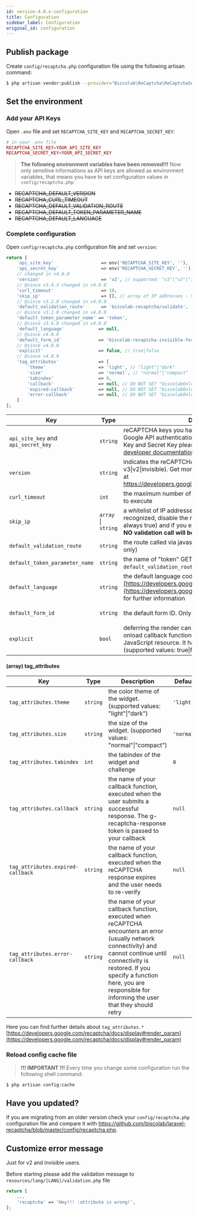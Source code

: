 ```yaml
---
id: version-4.0.x-configuration
title: Configuration
sidebar_label: Configuration
original_id: configuration
---
```


## Publish package
Create `config/recaptcha.php` configuration file using the following artisan command:
```sh
$ php artisan vendor:publish --provider="Biscolab\ReCaptcha\ReCaptchaServiceProvider"
```

## Set the environment
### Add your API Keys
Open `.env` file and set `RECAPTCHA_SITE_KEY` and `RECAPTCHA_SECRET_KEY`:
```php
# in your .env file
RECAPTCHA_SITE_KEY=YOUR_API_SITE_KEY
RECAPTCHA_SECRET_KEY=YOUR_API_SECRET_KEY
```
> **The following environment variables have been removed!!!**
> Now only sensitive informations as API keys are allowed as environment variables, that means you have to set configuration values in `config/recaptcha.php`
* ~~RECAPTCHA_DEFAULT_VERSION~~
* ~~RECAPTCHA_CURL_TIMEOUT~~
* ~~RECAPTCHA_DEFAULT_VALIDATION_ROUTE~~
* ~~RECAPTCHA_DEFAULT_TOKEN_PARAMETER_NAME~~
* ~~RECAPTCHA_DEFAULT_LANGUAGE~~

### Complete configuration
Open `config/recaptcha.php` configuration file and set `version`:
```php
return [
    'api_site_key'                  => env('RECAPTCHA_SITE_KEY', ''),
    'api_secret_key'                => env('RECAPTCHA_SECRET_KEY', ''),
    // changed in v4.0.0
    'version'                       => 'v2', // supported: "v3"|"v2"|"invisible"
    // @since v3.4.3 changed in v4.0.0
    'curl_timeout'                  => 10,
    'skip_ip'                       => [], // array of IP addresses - String: dotted quad format e.g.: "127.0.0.1"
    // @since v3.2.0 changed in v4.0.0
    'default_validation_route'      => 'biscolab-recaptcha/validate',
    // @since v3.2.0 changed in v4.0.0
    'default_token_parameter_name' => 'token',
    // @since v3.6.0 changed in v4.0.0 
    'default_language'             => null,
    // @since v4.0.0
    'default_form_id'              => 'biscolab-recaptcha-invisible-form', // Only for "invisible" reCAPTCHA
    // @since v4.0.0
    'explicit'                     => false, // true|false
    // @since v4.0.0
    'tag_attributes'               => [
        'theme'                    => 'light', // "light"|"dark"
        'size'                     => 'normal', // "normal"|"compact"
        'tabindex'                 => 0,
        'callback'                 => null, // DO NOT SET "biscolabOnloadCallback"
        'expired-callback'         => null, // DO NOT SET "biscolabOnloadCallback"
        'error-callback'           => null, // DO NOT SET "biscolabOnloadCallback"
    ]
];
```
| Key               | Type | Description                                                                                                                                                           | Default |
|-------------------|----------|-----------------------------------------------------------------------------------------------------------------------------------------------------------------------|---------------|
| `api_site_key` and `api_secret_key` | `string` | reCAPTCHA keys you have to create in order to perform Google API authentication. For more information about Site Key and Secret Key please visit [Google reCAPTCHA developer documentation](https://developers.google.com/recaptcha/docs/start) | `''` |
| `version` | `string` | indicates the reCAPTCHA version (supported: v3&#124;v2&#124;invisible). Get more info about reCAPTCHA version at <a href="https://developers.google.com/recaptcha/docs/versions" target="_blank">https://developers.google.com/recaptcha/docs/versions</a> | `'v2'` |
| `curl_timeout` | `int` |  the maximum number of seconds to allow cURL functions to execute | `10` |
| `skip_ip` | `array` &#124; `string` | a whitelist of IP addresses (array or CSV) that, if recognized, disable the reCAPTCHA validation (return always true) and if you embed JS code in blade (view) file **NO validation call will be performed** | `[]` |
| `default_validation_route` | `string` | the route called via javascript built-in validation script (v3 only) | `'biscolab-recaptcha/validate'` |
| `default_token_parameter_name` | `string` | the name of "token" GET parameter sent to `default_validation_route` to be validated (v3 only) | `'token'` |
| `default_language` | `string` | the default language code. It has no effect with v3. See [https://developers.google.com/recaptcha/docs/language](https://developers.google.com/recaptcha/docs/language) for further information | `null` |
| `default_form_id` | `string` | the default form ID. Only for "invisible" reCAPTCHA | `'biscolab-recaptcha-invisible-form'` |
| `explicit` | `bool` | deferring the render can be achieved by specifying your onload callback function and adding parameters to the JavaScript resource. It has no effect with v3 and invisible (supported values: true&#124;false) | `false` |

#### (array) tag_attributes

| Key               | Type | Description                                                                                                                                                           | Default |
|-------------------|----------|-----------------------------------------------------------------------------------------------------------------------------------------------------------------------|---------------|
| `tag_attributes.theme` | `string` | the color theme of the widget. (supported values: "light"&#124;"dark") | `'light'` |
| `tag_attributes.size` | `string` |  the size of the widget. (supported values: "normal"&#124;"compact") | `'normal'` |
| `tag_attributes.tabindex` | `int` |  the tabindex of the widget and challenge | `0` |
| `tag_attributes.callback` | `string` |  the name of your callback function, executed when the user submits a successful response. The g-recaptcha-response token is passed to your callback | `null` |
| `tag_attributes.expired-callback` | `string` |  the name of your callback function, executed when the reCAPTCHA response expires and the user needs to re-verify  | `null` |
| `tag_attributes.error-callback` | `string` |  the name of your callback function, executed when reCAPTCHA encounters an error (usually network connectivity) and cannot continue until connectivity is restored. If you specify a function here, you are responsible for informing the user that they should retry  | `null` |

Here you can find further details about `tag_attributes.*` [https://developers.google.com/recaptcha/docs/display#render_param](https://developers.google.com/recaptcha/docs/display#render_param)

### Reload config cache file
> **!!! IMPORTANT !!!** Every time you change some configuration run the following shell command:
```sh
$ php artisan config:cache
```

## Have you updated?
If you are migrating from an older version check your `config/recaptcha.php` configuration file and compare it with <a href="https://github.com/biscolab/laravel-recaptcha/blob/master/config/recaptcha.php" target="_blank">https://github.com/biscolab/laravel-recaptcha/blob/master/config/recaptcha.php</a>.

## Customize error message
Just for v2 and invisible users.

Before starting please add the validation message to `resources/lang/[LANG]/validation.php` file
```php
return [
    ...
    'recaptcha' => 'Hey!!! :attribute is wrong!',
];
```